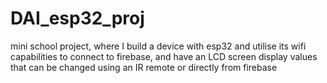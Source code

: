 # DAI_esp32_proj
mini school project, where I build a device with esp32 and utilise its wifi capabilities to connect to firebase, and have an LCD screen display values that can be changed using an IR remote or directly from firebase 
